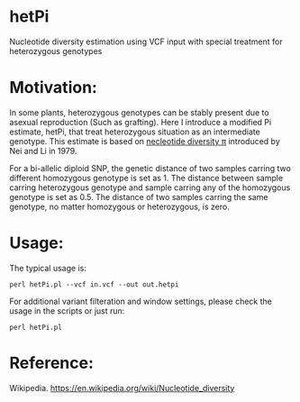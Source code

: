 # hetPi
Nucleotide diversity estimation using VCF input with special treatment for heterozygous genotypes

# Motivation:

In some plants, heterozygous genotypes can be stably present due to asexual reproduction (Such as grafting). Here I introduce a modified Pi estimate, hetPi, that treat heterozygous situation as an intermediate genotype. This estimate is based on [necleotide diversity π](https://doi.org/10.1073/pnas.76.10.5269) introduced by Nei and Li in 1979.

For a bi-allelic diploid SNP, the genetic distance of two samples carring two different homozygous genotype is set as 1. The distance between sample carring heterozygous genotype and sample carring any of the homozygous genotype is set as 0.5. The distance of two samples carring the same genotype, no matter homozygous or heterozygous, is zero.

# Usage:

The typical usage is:

`perl hetPi.pl --vcf in.vcf --out out.hetpi`

For additional variant filteration and window settings, please check the usage in the scripts or just run:

`perl hetPi.pl`

# Reference:

Wikipedia. https://en.wikipedia.org/wiki/Nucleotide_diversity
